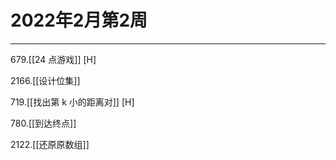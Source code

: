 # 2022年2月第2周

---


679.[[24 点游戏]] [H]

2166.[[设计位集]]

719.[[找出第 k 小的距离对]] [H]

780.[[到达终点]]

2122.[[还原原数组]]


